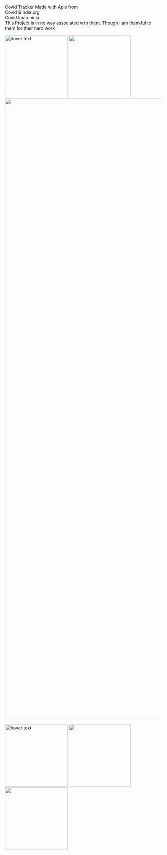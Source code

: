 Covid Tracker Made with Apis from <br/>
Covid19India.org<br/>
Covid.lmao.ninja<br/>
This Project is in no way associated with them. Though I am thankful to them for their hard work<br/>
<p>
  <img src="/master/AppPhotos/dark1" width="200" title="hover text">
  <img src="/AppPhotos/dark2" width="200">
  <img src="/AppPhotos/dark3" width="2000">  
</p>
<p>
  <img src="/master/AppPhotos/light1" width="200" title="hover text">
  <img src="/master/AppPhotos/light2" width="200">
  <img src="/master/AppPhotos/light3" width="200">  
</p>
